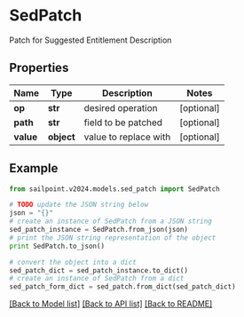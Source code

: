 # SedPatch

Patch for Suggested Entitlement Description

## Properties

Name | Type | Description | Notes
------------ | ------------- | ------------- | -------------
**op** | **str** | desired operation | [optional] 
**path** | **str** | field to be patched | [optional] 
**value** | **object** | value to replace with | [optional] 

## Example

```python
from sailpoint.v2024.models.sed_patch import SedPatch

# TODO update the JSON string below
json = "{}"
# create an instance of SedPatch from a JSON string
sed_patch_instance = SedPatch.from_json(json)
# print the JSON string representation of the object
print SedPatch.to_json()

# convert the object into a dict
sed_patch_dict = sed_patch_instance.to_dict()
# create an instance of SedPatch from a dict
sed_patch_form_dict = sed_patch.from_dict(sed_patch_dict)
```
[[Back to Model list]](../README.md#documentation-for-models) [[Back to API list]](../README.md#documentation-for-api-endpoints) [[Back to README]](../README.md)


